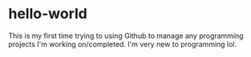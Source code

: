 # hello-world
This is my first time trying to using Github to manage any programming projects I'm working on/completed. I'm very new to programming lol.
